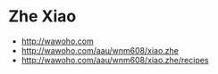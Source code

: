 # Zhe Xiao

- http://wawoho.com
- http://wawoho.com/aau/wnm608/xiao.zhe
- http://wawoho.com/aau/wnm608/xiao.zhe/recipes
